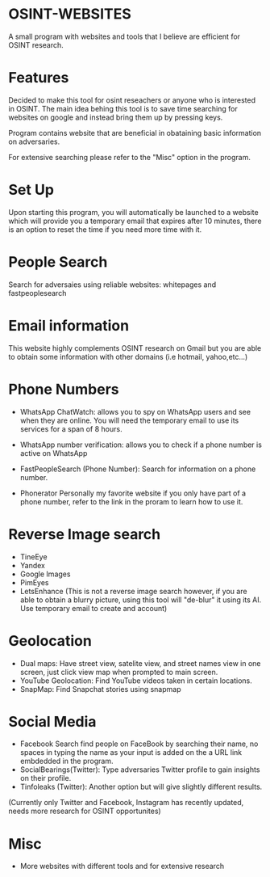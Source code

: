 # OSINT-WEBSITES
A small program with websites and tools that I believe are efficient for OSINT research.




# Features
Decided to make this tool for osint reseachers or anyone who is interested in OSINT. The main idea behing this tool is to save time searching for websites on google 
and instead bring them up by pressing keys.

Program contains website that are beneficial in obataining basic information on adversaries. 

For extensive searching please refer to the "Misc" option in the program.

# Set Up
Upon starting this program, you will automatically be launched to a website which will provide you a temporary email that expires after 10 minutes, there is an option to reset the time if you need more time with it.

# People Search
Search for adversaies using reliable websites: whitepages and fastpeoplesearch


# Email information 
This website highly complements OSINT research on Gmail but you are able to obtain some information with other domains (i.e hotmail, yahoo,etc...)

# Phone Numbers 

* WhatsApp ChatWatch: allows you to spy on WhatsApp users and see when they are online. You will need the temporary email to use its services for a span of 8 hours.

* WhatsApp number verification: allows you to check if a phone number is active on WhatsApp

* FastPeopleSearch (Phone Number): Search for information on a phone number.

* Phonerator  Personally my favorite website if you only have part of a phone number, refer to the link in the proram to learn how to use it.


# Reverse Image search

* TineEye
* Yandex
* Google Images
* PimEyes
* LetsEnhance (This is not a reverse image search however, if you are able to obtain a blurry picture, using this tool will "de-blur" it using its AI. Use temporary email to create and account)

# Geolocation
* Dual maps: Have street view, satelite view, and street names view in one screen, just click view map when prompted to main screen.
* YouTube Geolocation: Find YouTube videos taken in certain locations.
* SnapMap: Find Snapchat stories using snapmap

# Social Media 
* Facebook Search find people on FaceBook by searching their name, no spaces in typing the name as your input is added on the a URL link embdedded in the program.
* SocialBearings(Twitter): Type adversaries Twitter profile to gain insights on their profile.
* Tinfoleaks (Twitter): Another option but will give slightly different results.

(Currently only Twitter and Facebook, Instagram has recently updated, needs more research for OSINT opportunites)

# Misc 
* More websites with different tools and for extensive research


